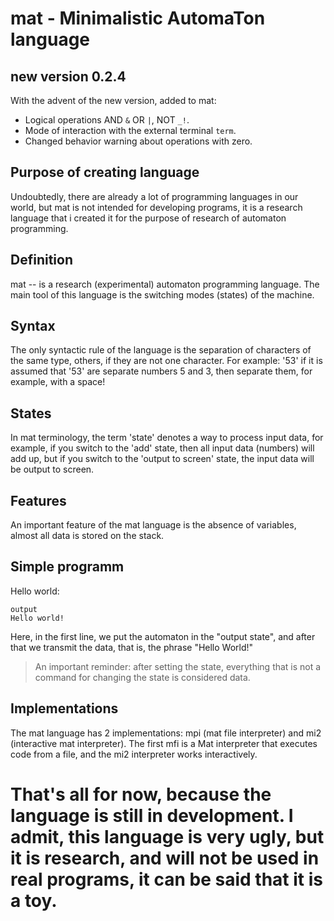 # mat - Minimalistic AutomaTon language

## new version 0.2.4
With the advent of the new version, added to mat:
  + Logical operations AND `&` OR `|`, NOT `_!`.
  + Mode of interaction with the external terminal `term`.
  + Changed behavior warning about operations with zero.

## Purpose of creating language
Undoubtedly, there are already a lot of programming languages in our world, but mat is not intended for developing programs, it is a research language that i created it for the purpose of research of automaton programming.

## Definition
mat -- is a research (experimental) automaton programming language. The main tool of this language is the switching modes (states) of the machine.

## Syntax
The only syntactic rule of the language is the separation of characters of the same type, others, if they are not one character. For example: '53' if it is assumed that '53' are separate numbers 5 and 3, then separate them, for example, with a space!

## States
In mat terminology, the term 'state' denotes a way to process input data, for example, if you switch to the 'add' state, then all input data (numbers) will add up, but if you switch to the 'output to screen' state, the input data will be output to screen.

## Features
An important feature of the mat language is the absence of variables, almost all data is stored on the stack.

## Simple programm
Hello world:
```
output 
Hello world!
```
Here, in the first line, we put the automaton in the "output state", and after that we transmit the data, that is, the phrase "Hello World!"

> An important reminder: after setting the state, everything that is not a command for changing the state is considered data.

## Implementations
The mat language has 2 implementations: mpi (mat file interpreter) and mi2 (interactive mat interpreter). The first mfi is a Mat interpreter that executes code from a file, and the mi2 interpreter works interactively.

# That's all for now, because the language is still in development. I admit, this language is very ugly, but it is research, and will not be used in real programs, it can be said that it is a toy.
